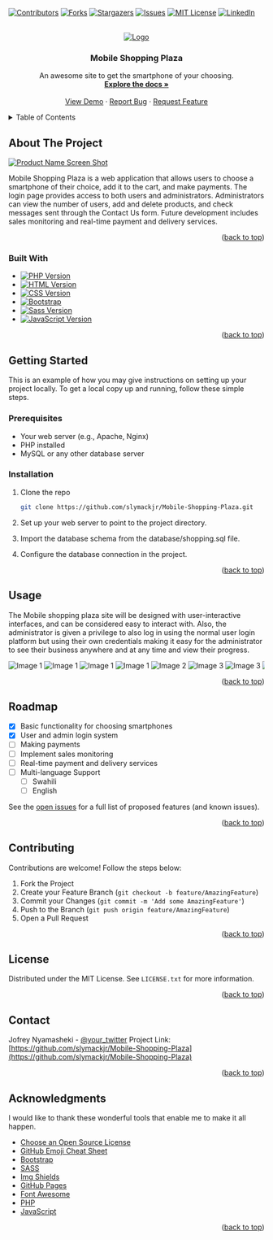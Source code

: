 <a name="readme-top"></a>



<!-- PROJECT SHIELDS -->

[![Contributors][contributors-shield]][contributors-url]
[![Forks][forks-shield]][forks-url]
[![Stargazers][stars-shield]][stars-url]
[![Issues][issues-shield]][issues-url]
[![MIT License][license-shield]][license-url]
[![LinkedIn][linkedin-shield]][linkedin-url]



<!-- PROJECT LOGO -->
<br />
<div align="center">
  <a href="https://github.com/slymackjr/Mobile-Shopping-Plaza">
    <img src="screenshots/28.png" alt="Logo">
  </a>

  <h3 align="center">Mobile Shopping Plaza</h3>

  <p align="center">
    An awesome site to get the smartphone of your choosing.
    <br />
    <a href="https://github.com/slymackjr/Mobile-Shopping-Plaza"><strong>Explore the docs »</strong></a>
    <br />
    <br />
    <a href="https://github.com/slymackjr/Mobile-Shopping-Plaza">View Demo</a>
    ·
    <a href="https://github.com/slymackjr/Mobile-Shopping-Plaza/issues">Report Bug</a>
    ·
    <a href="https://github.com/slymackjr/Mobile-Shopping-Plaza/issues">Request Feature</a>
  </p>
</div>



<!-- TABLE OF CONTENTS -->
<details>
  <summary>Table of Contents</summary>
  <ol>
    <li>
      <a href="#about-the-project">About The Project</a>
      <ul>
        <li><a href="#built-with">Built With</a></li>
      </ul>
    </li>
    <li>
      <a href="#getting-started">Getting Started</a>
      <ul>
        <li><a href="#prerequisites">Prerequisites</a></li>
        <li><a href="#installation">Installation</a></li>
      </ul>
    </li>
    <li><a href="#usage">Usage</a></li>
    <li><a href="#roadmap">Roadmap</a></li>
    <li><a href="#contributing">Contributing</a></li>
    <li><a href="#license">License</a></li>
    <li><a href="#contact">Contact</a></li>
    <li><a href="#acknowledgments">Acknowledgments</a></li>
  </ol>
</details>



<!-- ABOUT THE PROJECT -->
## About The Project

[![Product Name Screen Shot][product-screenshot]](https://example.com)

Mobile Shopping Plaza is a web application that allows users to choose a smartphone of their choice, add it to the cart, and make payments. The login page provides access to both users and administrators. Administrators can view the number of users, add and delete products, and check messages sent through the Contact Us form. Future development includes sales monitoring and real-time payment and delivery services.

<p align="right">(<a href="#readme-top">back to top</a>)</p>



### Built With

* [![PHP Version][PHP-shield]][PHP-url]
* [![HTML Version][HTML-shield]][HTML-url]
* [![CSS Version][CSS-shield]][CSS-url]
* [![Bootstrap][Bootstrap.com]][Bootstrap-url]
* [![Sass Version][Sass-shield]][Sass-url]
* [![JavaScript Version][JavaScript-shield]][JavaScript-url]


<p align="right">(<a href="#readme-top">back to top</a>)</p>



<!-- GETTING STARTED -->
## Getting Started

This is an example of how you may give instructions on setting up your project locally. To get a local copy up and running, follow these simple steps.
### Prerequisites

* Your web server (e.g., Apache, Nginx)
* PHP installed
* MySQL or any other database server

### Installation

1. Clone the repo
   ```sh
   git clone https://github.com/slymackjr/Mobile-Shopping-Plaza.git
   ```
2. Set up your web server to point to the project directory.

3. Import the database schema from the database/shopping.sql file.

4. Configure the database connection in the project.

<p align="right">(<a href="#readme-top">back to top</a>)</p>
<!-- USAGE -->   

## Usage

The Mobile shopping plaza site will be designed with user-interactive interfaces,
 and can be considered easy to interact with. Also, the administrator is given 
a privilege to also log in using the normal user login platform but using their own
 credentials making it easy for the administrator to see their business anywhere and at any time 
and view their progress.


<div style="overflow-x: auto; white-space: nowrap;">
  <img src="screenshots/1.png" alt="Image 1" style="display: inline-block; max-width: 100%;">
  <img src="screenshots/2.png" alt="Image 1" style="display: inline-block; max-width: 100%;">
  <img src="screenshots/3.png" alt="Image 1" style="display: inline-block; max-width: 100%;">
  <img src="screenshots/4.png" alt="Image 1" style="display: inline-block; max-width: 100%;">
  <img src="screenshots/5.png" alt="Image 2" style="display: inline-block; max-width: 100%;">
  <img src="screenshots/6.png" alt="Image 3" style="display: inline-block; max-width: 100%;">
  <img src="screenshots/7.png" alt="Image 3" style="display: inline-block; max-width: 100%;">
  <img src="screenshots/8.png" alt="Image 3" style="display: inline-block; max-width: 100%;">
  <img src="screenshots/9.png" alt="Image 3" style="display: inline-block; max-width: 100%;">
  <img src="screenshots/10.png" alt="Image 3" style="display: inline-block; max-width: 100%;">
  <img src="screenshots/11.png" alt="Image 3" style="display: inline-block; max-width: 100%;">
  <img src="screenshots/12.png" alt="Image 3" style="display: inline-block; max-width: 100%;">
  <img src="screenshots/13.png" alt="Image 3" style="display: inline-block; max-width: 100%;">
  <img src="screenshots/14.png" alt="Image 3" style="display: inline-block; max-width: 100%;">  
  <img src="screenshots/15.png" alt="Image 3" style="display: inline-block; max-width: 100%;">
  <img src="screenshots/16.png" alt="Image 3" style="display: inline-block; max-width: 100%;">
  <img src="screenshots/17.png" alt="Image 3" style="display: inline-block; max-width: 100%;">
  <img src="screenshots/18.png" alt="Image 3" style="display: inline-block; max-width: 100%;">
  <img src="screenshots/19.png" alt="Image 3" style="display: inline-block; max-width: 100%;">
  <img src="screenshots/20.png" alt="Image 3" style="display: inline-block; max-width: 100%;">
  <img src="screenshots/21.png" alt="Image 3" style="display: inline-block; max-width: 100%;">
  <img src="screenshots/22.png" alt="Image 3" style="display: inline-block; max-width: 100%;">
  <img src="screenshots/23.png" alt="Image 3" style="display: inline-block; max-width: 100%;">
  <img src="screenshots/24.png" alt="Image 3" style="display: inline-block; max-width: 100%;">
  <img src="screenshots/25.png" alt="Image 3" style="display: inline-block; max-width: 100%;">
  <img src="screenshots/26.png" alt="Image 3" style="display: inline-block; max-width: 100%;">
  <img src="screenshots/27.png" alt="Image 3" style="display: inline-block; max-width: 100%;">

</div>

<p align="right">(<a href="#readme-top">back to top</a>)</p>



<!-- ROADMAP -->
## Roadmap

- [x] Basic functionality for choosing smartphones
- [x] User and admin login system
- [ ] Making payments
- [ ]  Implement sales monitoring
- [ ] Real-time payment and delivery services
- [ ] Multi-language Support
    - [ ] Swahili
    - [ ] English

See the [open issues](https://github.com/slymackjr/Mobile-Shopping-Plaza/issues) for a full list of proposed features (and known issues).

<p align="right">(<a href="#readme-top">back to top</a>)</p>



<!-- CONTRIBUTING -->
## Contributing

Contributions are welcome! Follow the steps below:

1. Fork the Project
2. Create your Feature Branch (`git checkout -b feature/AmazingFeature`)
3. Commit your Changes (`git commit -m 'Add some AmazingFeature'`)
4. Push to the Branch (`git push origin feature/AmazingFeature`)
5. Open a Pull Request

<p align="right">(<a href="#readme-top">back to top</a>)</p>



<!-- LICENSE -->
## License

Distributed under the MIT License. See `LICENSE.txt` for more information.

<p align="right">(<a href="#readme-top">back to top</a>)</p>



<!-- CONTACT -->
## Contact

Jofrey Nyamasheki - [@your_twitter](https://twitter.com/your_username) 
Project Link: [https://github.com/slymackjr/Mobile-Shopping-Plaza](https://github.com/slymackjr/Mobile-Shopping-Plaza)

<p align="right">(<a href="#readme-top">back to top</a>)</p>



<!-- ACKNOWLEDGMENTS -->
## Acknowledgments

I would like to thank these wonderful tools that enable me to make it all happen.

* [Choose an Open Source License](https://choosealicense.com)
* [GitHub Emoji Cheat Sheet](https://www.webpagefx.com/tools/emoji-cheat-sheet)
* [Bootstrap](https://getbootstrap.com/)
* [SASS](https://sass-lang.com/)
* [Img Shields](https://shields.io)
* [GitHub Pages](https://pages.github.com)
* [Font Awesome](https://fontawesome.com)
* [PHP](https://www.php.net/)
* [JavaScript](https://www.javascript.com/)

<p align="right">(<a href="#readme-top">back to top</a>)</p>



<!-- MARKDOWN LINKS & IMAGES -->
<!-- https://www.markdownguide.org/basic-syntax/#reference-style-links -->
[contributors-shield]: https://img.shields.io/github/contributors/slymackjr/Mobile-Shopping-Plaza.svg?style=for-the-badge&color=4EA94B
[contributors-url]: https://github.com/slymackjr/Mobile-Shopping-Plaza/graphs/contributors
[forks-shield]: https://img.shields.io/github/forks/slymackjr/Mobile-Shopping-Plaza.svg?style=for-the-badge
[forks-url]: https://github.com/slymackjr/Mobile-Shopping-Plaza/network/members
[stars-shield]: https://img.shields.io/github/stars/slymackjr/Mobile-Shopping-Plaza.svg?style=for-the-badge
[stars-url]: https://github.com/slymackjr/Mobile-Shopping-Plaza/stargazers
[issues-shield]: https://img.shields.io/github/issues/slymackjr/Mobile-Shopping-Plaza.svg?style=for-the-badge
[issues-url]: https://github.com/slymackjr/Mobile-Shopping-Plaza/issues
[license-shield]: https://img.shields.io/github/license/slymackjr/Mobile-Shopping-Plaza.svg?style=for-the-badge
[license-url]: https://github.com/slymackjr/Mobile-Shopping-Plaza/blob/master/LICENSE.txt
[linkedin-shield]: https://img.shields.io/badge/-LinkedIn-black.svg?style=for-the-badge&logo=linkedin&colorB=555
[linkedin-url]: https://linkedin.com/in/othneildrew
[product-screenshot]: screenshots/28.png
[Laravel.com]: https://img.shields.io/badge/Laravel-FF2D20?style=for-the-badge&logo=laravel&logoColor=white
[Laravel-url]: https://laravel.com
[Bootstrap.com]: https://img.shields.io/badge/Bootstrap-563D7C?style=for-the-badge&logo=bootstrap&logoColor=white
[Bootstrap-url]: https://getbootstrap.com
[Sass-shield]: https://img.shields.io/badge/Sass-v1.47.0-CC6699?style=for-the-badge&logo=sass&logoColor=white
[Sass-url]: https://sass-lang.com/
[HTML-shield]: https://img.shields.io/badge/HTML-v5-E34F26?style=for-the-badge&logo=html5&logoColor=white
[HTML-url]: https://developer.mozilla.org/en-US/docs/Web/HTML
[PHP-shield]: https://img.shields.io/badge/PHP-v8.0-777BB4?style=for-the-badge&logo=php&logoColor=white
[PHP-url]: https://www.php.net/
[CSS-shield]: https://img.shields.io/badge/CSS-v3-1572B6?style=for-the-badge&logo=css3&logoColor=white
[CSS-url]: https://developer.mozilla.org/en-US/docs/Web/CSS
[JavaScript-shield]: https://img.shields.io/badge/JavaScript-ES6-F7DF1E?style=for-the-badge&logo=javascript&logoColor=black
[JavaScript-url]: https://developer.mozilla.org/en-US/docs/Web/JavaScript


